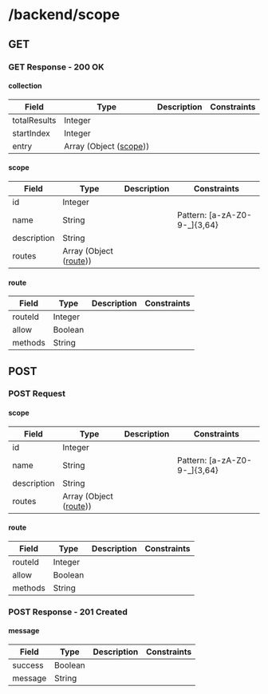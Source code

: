 
# /backend/scope


## GET


### GET Response - 200 OK

#### collection

Field | Type | Description | Constraints
----- | ---- | ----------- | -----------
totalResults | Integer |  | 
startIndex | Integer |  | 
entry | Array (Object ([scope](#psx_model_Scope))) |  | 

#### scope

Field | Type | Description | Constraints
----- | ---- | ----------- | -----------
id | Integer |  | 
name | String |  | Pattern: [a-zA-Z0-9\-\_]{3,64}
description | String |  | 
routes | Array (Object ([route](#psx_model_Route))) |  | 

#### route

Field | Type | Description | Constraints
----- | ---- | ----------- | -----------
routeId | Integer |  | 
allow | Boolean |  | 
methods | String |  | 


## POST


### POST Request

#### scope

Field | Type | Description | Constraints
----- | ---- | ----------- | -----------
id | Integer |  | 
name | String |  | Pattern: [a-zA-Z0-9\-\_]{3,64}
description | String |  | 
routes | Array (Object ([route](#psx_model_Route))) |  | 

#### route

Field | Type | Description | Constraints
----- | ---- | ----------- | -----------
routeId | Integer |  | 
allow | Boolean |  | 
methods | String |  | 


### POST Response - 201 Created

#### message

Field | Type | Description | Constraints
----- | ---- | ----------- | -----------
success | Boolean |  | 
message | String |  | 

